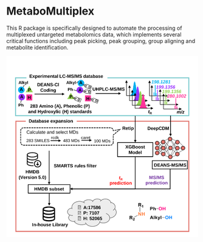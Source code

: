# MetaboMultiplex

This R package is specifically designed to automate the processing of multiplexed untargeted metabolomics data, which implements several critical functions including peak picking, peak grouping, group aligning and metabolite identification.

<img src=".\assets\Figure2.svg" style="zoom: 150%;" />

